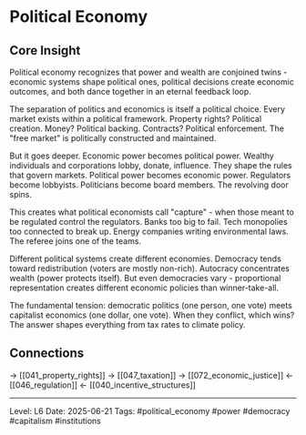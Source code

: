 # Political Economy

## Core Insight
Political economy recognizes that power and wealth are conjoined twins - economic systems shape political ones, political decisions create economic outcomes, and both dance together in an eternal feedback loop.

The separation of politics and economics is itself a political choice. Every market exists within a political framework. Property rights? Political creation. Money? Political backing. Contracts? Political enforcement. The "free market" is politically constructed and maintained.

But it goes deeper. Economic power becomes political power. Wealthy individuals and corporations lobby, donate, influence. They shape the rules that govern markets. Political power becomes economic power. Regulators become lobbyists. Politicians become board members. The revolving door spins.

This creates what political economists call "capture" - when those meant to be regulated control the regulators. Banks too big to fail. Tech monopolies too connected to break up. Energy companies writing environmental laws. The referee joins one of the teams.

Different political systems create different economies. Democracy tends toward redistribution (voters are mostly non-rich). Autocracy concentrates wealth (power protects itself). But even democracies vary - proportional representation creates different economic policies than winner-take-all.

The fundamental tension: democratic politics (one person, one vote) meets capitalist economics (one dollar, one vote). When they conflict, which wins? The answer shapes everything from tax rates to climate policy.

## Connections
→ [[041_property_rights]]
→ [[047_taxation]]
→ [[072_economic_justice]]
← [[046_regulation]]
← [[040_incentive_structures]]

---
Level: L6
Date: 2025-06-21
Tags: #political_economy #power #democracy #capitalism #institutions